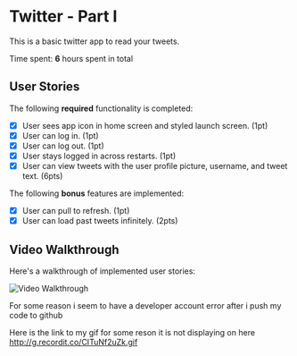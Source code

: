 # Twitter - Part I

This is a basic twitter app to read your tweets.

Time spent: **6** hours spent in total

## User Stories

The following **required** functionality is completed:

- [x] User sees app icon in home screen and styled launch screen. (1pt)
- [x] User can log in. (1pt)
- [x] User can log out. (1pt)
- [x] User stays logged in across restarts. (1pt)
- [x] User can view tweets with the user profile picture, username, and tweet text. (6pts)

The following **bonus** features are implemented:

- [x] User can pull to refresh. (1pt)
- [x] User can load past tweets infinitely. (2pts)

## Video Walkthrough

Here's a walkthrough of implemented user stories:

<img src='http://g.recordit.co/2MmYUXNl3t.gif' title='Video Walkthrough' width='' alt='Video Walkthrough' />

For some reason i seem to have a developer account error after i push my code to github

Here is the link to my gif for some reson it is not displaying on here 
http://g.recordit.co/CITuNf2uZk.gif
